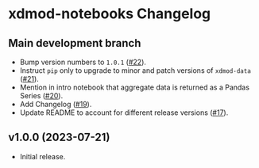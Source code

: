 # xdmod-notebooks Changelog

## Main development branch
- Bump version numbers to `1.0.1` ([\#22](https://github.com/ubccr/xdmod-notebooks/pull/22)).
- Instruct `pip` only to upgrade to minor and patch versions of `xdmod-data` ([\#21](https://github.com/ubccr/xdmod-notebooks/pull/21)).
- Mention in intro notebook that aggregate data is returned as a Pandas Series ([\#20](https://github.com/ubccr/xdmod-notebooks/pull/20)).
- Add Changelog ([\#19](https://github.com/ubccr/xdmod-notebooks/pull/19)).
- Update README to account for different release versions ([\#17](https://github.com/ubccr/xdmod-notebooks/pull/17)).

## v1.0.0 (2023-07-21)
- Initial release.
